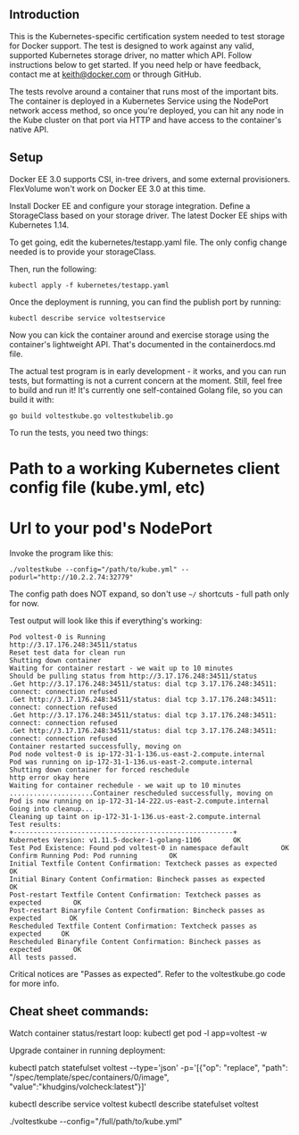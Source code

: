 ## Introduction

This is the Kubernetes-specific certification system needed to test storage for Docker support. The test is designed to work against any valid, supported Kubernetes storage driver, no matter which API. Follow instructions below to get started. If you need help or have feedback, contact me at keith@docker.com or through GitHub.

The tests revolve around a container that runs most of the important bits. The container is deployed in a Kubernetes Service using the NodePort network access method, so once you're deployed, you can hit any node in the Kube cluster on that port via HTTP and have access to the container's native API.

## Setup

Docker EE 3.0 supports CSI, in-tree drivers, and some external provisioners. FlexVolume won't work on Docker EE 3.0 at this time.

Install Docker EE and configure your storage integration. Define a StorageClass based on your storage driver. The latest Docker EE ships with Kubernetes 1.14.

To get going, edit the kubernetes/testapp.yaml file. The only config change needed is to provide your storageClass.

Then, run the following:

```
kubectl apply -f kubernetes/testapp.yaml
```

Once the deployment is running, you can find the publish port by running:

```
kubectl describe service voltestservice
```

Now you can kick the container around and exercise storage using the container's lightweight API. That's documented in the containerdocs.md file.

The actual test program is in early development - it works, and you can run tests, but formatting is not a current concern at the moment. Still, feel free to build and run it! It's currently one self-contained Golang file, so you can build it with:

```
go build voltestkube.go voltestkubelib.go
```

To run the tests, you need two things:

# Path to a working Kubernetes client config file (kube.yml, etc)
# Url to your pod's NodePort

Invoke the program like this:

```
./voltestkube --config="/path/to/kube.yml" --podurl="http://10.2.2.74:32779"
```

The config path does NOT expand, so don't use `~/` shortcuts - full path only for now.

Test output will look like this if everything's working:

```
Pod voltest-0 is Running
http://3.17.176.248:34511/status
Reset test data for clean run
Shutting down container
Waiting for container restart - we wait up to 10 minutes
Should be pulling status from http://3.17.176.248:34511/status
.Get http://3.17.176.248:34511/status: dial tcp 3.17.176.248:34511: connect: connection refused
.Get http://3.17.176.248:34511/status: dial tcp 3.17.176.248:34511: connect: connection refused
.Get http://3.17.176.248:34511/status: dial tcp 3.17.176.248:34511: connect: connection refused
.Get http://3.17.176.248:34511/status: dial tcp 3.17.176.248:34511: connect: connection refused
Container restarted successfully, moving on
Pod node voltest-0 is ip-172-31-1-136.us-east-2.compute.internal
Pod was running on ip-172-31-1-136.us-east-2.compute.internal
Shutting down container for forced reschedule
http error okay here
Waiting for container rechedule - we wait up to 10 minutes
.....................Container rescheduled successfully, moving on
Pod is now running on ip-172-31-14-222.us-east-2.compute.internal
Going into cleanup...
Cleaning up taint on ip-172-31-1-136.us-east-2.compute.internal
Test results:
+-------------------------------------------------------+
Kubernetes Version: v1.11.5-docker-1-golang-1106		OK
Test Pod Existence: Found pod voltest-0 in namespace default		OK
Confirm Running Pod: Pod running		OK
Initial Textfile Content Confirmation: Textcheck passes as expected		OK
Initial Binary Content Confirmation: Bincheck passes as expected		OK
Post-restart Textfile Content Confirmation: Textcheck passes as expected		OK
Post-restart Binaryfile Content Confirmation: Bincheck passes as expected		OK
Rescheduled Textfile Content Confirmation: Textcheck passes as expected		OK
Rescheduled Binaryfile Content Confirmation: Bincheck passes as expected		OK
All tests passed.
```

Critical notices are "Passes as expected". Refer to the voltestkube.go code for more info.


## Cheat sheet commands:

Watch container status/restart loop:
kubectl get pod -l app=voltest -w

Upgrade container in running deployment:

kubectl patch statefulset voltest --type='json' -p='[{"op": "replace", "path": "/spec/template/spec/containers/0/image", "value":"khudgins/volcheck:latest"}]'

kubectl describe service voltest
kubectl describe statefulset voltest

./voltestkube --config="/full/path/to/kube.yml"
